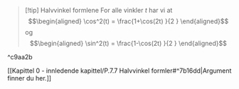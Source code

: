 > [!tip] Halvvinkel formlene
> For alle vinkler $t$ har vi at
> $$\begin{aligned} \cos^2(t) = \frac{1+\cos(2t) }{2 }   \end{aligned}$$ 
> og
> $$\begin{aligned} \sin^2(t) = \frac{1-\cos(2t) }{2 }   \end{aligned}$$  

^c9aa2b

[[Kapittel 0 - innledende kapittel/P.7.7 Halvvinkel formler#^7b16dd|Argument finner du her.]] 